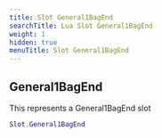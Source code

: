 ```yaml
---
title: Slot General1BagEnd
searchTitle: Lua Slot General1BagEnd
weight: 1
hidden: true
menuTitle: Slot General1BagEnd
---
```

## General1BagEnd

This represents a General1BagEnd slot
```lua
Slot.General1BagEnd
```